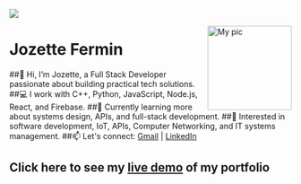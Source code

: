 ![](https://github.com/qjpfermin/qjpfermin/blob/main/assets/gitfolio_sample.png)
<div align="Center">
</div>

<img align="right" alt="My pic" width="150" src="https://avatars.githubusercontent.com/u/142886980?v=4">


# Jozette Fermin

##👋 Hi, I’m Jozette, a Full Stack Developer passionate about building practical tech solutions.
##💻 I work with C++, Python, JavaScript, Node.js, React, and Firebase.
##🌱 Currently learning more about systems design, APIs, and full-stack development.
##🚀 Interested in software development, IoT, APIs, Computer Networking, and IT systems management.
##📫 Let's connect: [Gmail](jozettefermin11@gmail.com) | [LinkedIn](https://www.linkedin.com/in/jozette-fermin)

## Click here to see my [live demo](https://jpfermin.github.io) of my portfolio
